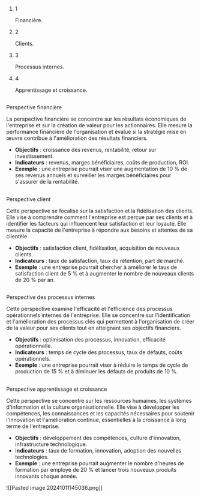 1. 1
    
    Financière.
    
2. 2
    
    Clients.
    
3. 3
    
    Processus internes.
    
4. 4
    
    Apprentissage et croissance.
## 

Perspective financière

La perspective financière se concentre sur les résultats économiques de l'entreprise et sur la création de valeur pour les actionnaires. Elle mesure la performance financière de l'organisation et évalue si la stratégie mise en œuvre contribue à l'amélioration des résultats financiers.

- **Objectifs** : croissance des revenus, rentabilité, retour sur investissement.
- **Indicateurs** : revenus, marges bénéficiaires, coûts de production, ROI.
- **Exemple** : une entreprise pourrait viser une augmentation de 10 % de ses revenus annuels et surveiller les marges bénéficiaires pour s'assurer de la rentabilité.

## 

Perspective client

Cette perspective se focalise sur la satisfaction et la fidélisation des clients. Elle vise à comprendre comment l'entreprise est perçue par ses clients et à identifier les facteurs qui influencent leur satisfaction et leur loyauté. Elle mesure la capacité de l'entreprise à répondre aux besoins et attentes de sa clientèle

- **Objectifs** : satisfaction client, fidélisation, acquisition de nouveaux clients.
- **Indicateurs** : taux de satisfaction, taux de rétention, part de marché.
- **Exemple** : une entreprise pourrait chercher à améliorer le taux de satisfaction client de 5 % et à augmenter le nombre de nouveaux clients de 20 % par an.

## 

Perspective des processus internes

Cette perspective examine l'efficacité et l'efficience des processus opérationnels internes de l'entreprise. Elle se concentre sur l'identification et l'amélioration des processus clés qui permettent à l'organisation de créer de la valeur pour ses clients tout en atteignant ses objectifs financiers.

- **Objectifs** : optimisation des processus, innovation, efficacité opérationnelle.
- **Indicateurs** : temps de cycle des processus, taux de défauts, coûts opérationnels.
- **Exemple** : une entreprise pourrait viser à réduire le temps de cycle de production de 15 % et à diminuer les défauts de produits de 10 %.

## 

Perspective apprentissage et croissance

Cette perspective se concentre sur les ressources humaines, les systèmes d'information et la culture organisationnelle. Elle vise à développer les compétences, les connaissances et les capacités nécessaires pour soutenir l'innovation et l'amélioration continue, essentielles à la croissance à long terme de l'entreprise.

- **Objectifs** : développement des compétences, culture d'innovation, infrastructure technologique.
- I**ndicateurs** : taux de formation, innovation, adoption des nouvelles technologies.
- **Exemple** : une entreprise pourrait augmenter le nombre d'heures de formation par employé de 20 % et lancer trois nouveaux produits innovants chaque année.

![[Pasted image 20241011145036.png]]